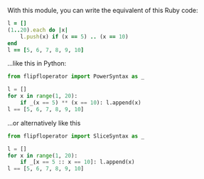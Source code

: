 
With this module, you can write the equivalent of this Ruby code:

```ruby
l = []
(1..20).each do |x|
    l.push(x) if (x == 5) .. (x == 10)
end
l == [5, 6, 7, 8, 9, 10]
```

...like this in Python:

```python
from flipfloperator import PowerSyntax as _

l = []
for x in range(1, 20):
    if _(x == 5) ** (x == 10): l.append(x)
l == [5, 6, 7, 8, 9, 10]
```

...or alternatively like this

```python
from flipfloperator import SliceSyntax as _

l = []
for x in range(1, 20):
    if _[x == 5 :: x == 10]: l.append(x)
l == [5, 6, 7, 8, 9, 10]
```
